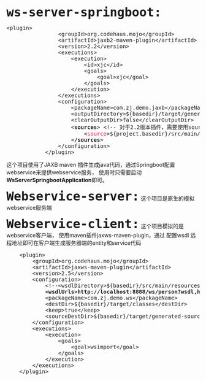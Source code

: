 <strong><code><font size=6>ws-server-springboot:</font></code></strong>
<pre>
&lt;plugin>
                &lt;groupId>org.codehaus.mojo&lt;/groupId>
                &lt;artifactId>jaxb2-maven-plugin&lt;/artifactId&gt;
                &lt;version>2.2&lt;/version&gt;
                &lt;executions&gt;
                    &lt;execution&gt;
                        &lt;id>xjc&lt;/id&gt;
                        &lt;goals>
                            &lt;goal>xjc&lt;/goal&gt;
                        &lt;/goals>
                    &lt;/execution>
                &lt;/executions>
                &lt;configuration>
                    &lt;packageName>com.zj.demo.jaxb&lt;/packageName>
                    &lt;outputDirectory>${basedir}/target/generated-sources/jaxb&lt;/outputDirectory&gt;
                    &lt;clearOutputDir>false&lt;/clearOutputDir>
                    &lt;<strong>sources</strong>&gt; &lt;!-- 对于2.2版本插件，需要使用sources标签来指定xsd所在的位置 -->
                        &lt;<font color="#DC143C">source</font>&gt;${project.basedir}/src/main/resources/xsd/**&lt;/source>**
                    &lt;<strong>/sources</strong>&gt;
                &lt;/configuration>
            &lt;/plugin>
</pre>
这个项目使用了JAXB maven 插件生成java代码，通过Springboot配置webservice来提供webservice服务，
使用时只需要启动<strong>WsServerSpringbootApplication</strong>即可。

<strong><code><font size=6>Webservice-server:</font></code></strong>
这个项目是原生的模拟webservice服务端

<strong><code><font size=6>Webservice-client:</font></code></strong>
这个项目模拟的是webservice客户端， 使用maven插件jaxws-maven-plugin，通过
配置wsdl 远程地址即可在客户端生成服务器端的entity和service代码
<pre>
    &lt;plugin>
        &lt;groupId>org.codehaus.mojo&lt;/groupId>
        &lt;artifactId>jaxws-maven-plugin&lt;/artifactId>
        &lt;version>2.5&lt;/version>
        &lt;configuration>
            &lt;!--&lt;wsdlDirectory>${basedir}/src/main/resources/wsdl&lt;/wsdlDirectory>-->
            <strong>&lt;wsdlUrls>http://localhost:8888/ws/person?wsdl,http://localhost:8080/ws/students.wsdl&lt;/wsdlUrls></strong>
            &lt;packageName>com.zj.demo.ws&lt;/packageName>
            &lt;destDir>${basedir}/target/classes&lt;/destDir>
            &lt;keep>true&lt;/keep>
            &lt;sourceDestDir>${basedir}/target/generated-sources&lt;/sourceDestDir>
        &lt;/configuration>
        &lt;executions>
            &lt;execution>
                &lt;goals>
                    &lt;goal>wsimport&lt;/goal>
                &lt;/goals>
            &lt;/execution>
        &lt;/executions>
    &lt;/plugin>
</pre>
